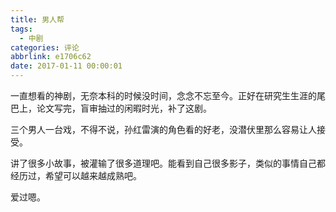 ```yaml
---
title: 男人帮
tags:
  - 中剧
categories: 评论
abbrlink: e1706c62
date: 2017-01-11 00:00:01
---
```


一直想看的神剧，无奈本科的时候没时间，念念不忘至今。正好在研究生生涯的尾巴上，论文写完，盲审抽过的闲暇时光，补了这剧。

三个男人一台戏，不得不说，孙红雷演的角色看的好老，没潜伏里那么容易让人接受。

讲了很多小故事，被灌输了很多道理吧。能看到自己很多影子，类似的事情自己都经历过，希望可以越来越成熟吧。

爱过嗯。
